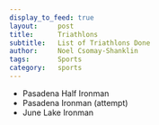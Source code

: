 ```yaml
---
display_to_feed: true
layout:     post
title:      Triathlons
subtitle:   List of Triathlons Done
author:     Noel Csomay-Shanklin
tags:       Sports
category:   sports
---
```

<!-- Start Writing Below in Markdown -->

* Pasadena Half Ironman
* Pasadena Ironman (attempt)
* June Lake Ironman